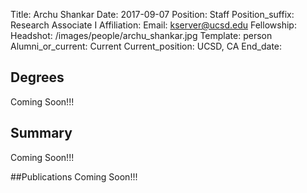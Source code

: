 Title: Archu Shankar
Date: 2017-09-07
Position: Staff
Position_suffix: Research Associate I
Affiliation:
Email: kserver@ucsd.edu
Fellowship:
Headshot: /images/people/archu_shankar.jpg
Template: person
Alumni_or_current: Current
Current_position: UCSD, CA
End_date: 
<!-- Status: draft -->

## Degrees
Coming Soon!!!

## Summary
Coming Soon!!!

##Publications
Coming Soon!!!